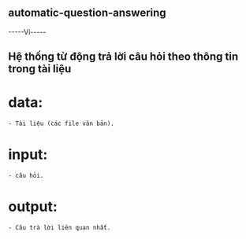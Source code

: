 ## automatic-question-answering
-----Vi-----
## Hệ thống từ động trả lời câu hỏi theo thông tin trong tài liệu
# data:
    - Tài liệu (các file văn bản).

# input:
    - câu hỏi.

# output:
    - Câu trà lời liên quan nhất.
